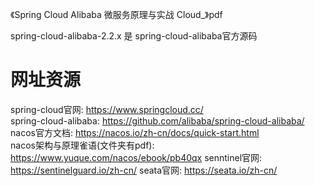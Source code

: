 《Spring Cloud Alibaba 微服务原理与实战 Cloud_》pdf

spring-cloud-alibaba-2.2.x 是 spring-cloud-alibaba官方源码

# 网址资源   
spring-cloud官网: https://www.springcloud.cc/  
spring-cloud-alibaba: https://github.com/alibaba/spring-cloud-alibaba/
nacos官方文档: https://nacos.io/zh-cn/docs/quick-start.html  
nacos架构与原理雀语(文件夹有pdf): https://www.yuque.com/nacos/ebook/pb40qx
senntinel官网: https://sentinelguard.io/zh-cn/
seata官网: https://seata.io/zh-cn/
